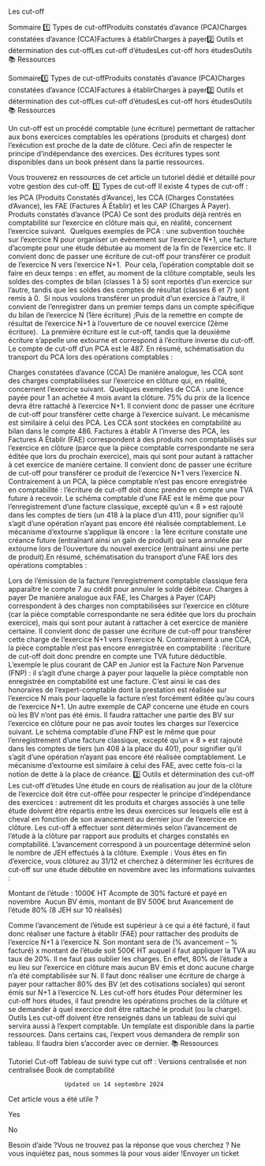 



Les cut-off

Sommaire 
1️⃣ Types de cut-offProduits constatés d’avance (PCA)Charges constatées d’avance (CCA)Factures à établirCharges à payer2️⃣ Outils et détermination des cut-offLes cut-off d’étudesLes cut-off hors étudesOutils📚 Ressources



Sommaire1️⃣ Types de cut-offProduits constatés d’avance (PCA)Charges constatées d’avance (CCA)Factures à établirCharges à payer2️⃣ Outils et détermination des cut-offLes cut-off d’étudesLes cut-off hors étudesOutils📚 Ressources

Un cut-off est un procédé comptable (une écriture) permettant de rattacher aux bons exercices comptables les opérations (produits et charges) dont l’exécution est proche de la date de clôture. Ceci afin de respecter le principe d’indépendance des exercices. Des écritures types sont disponibles dans un book présent dans la partie ressources.

Vous trouverez en ressources de cet article un tutoriel dédié et détaillé pour votre gestion des cut-off.
1️⃣ Types de cut-off
Il existe 4 types de cut-off : les PCA (Produits Constatés d’Avance), les CCA (Charges Constatées d’Avance), les FAE (Factures À Établir) et les CAP (Charges À Payer).
Produits constatés d’avance (PCA)
Ce sont des produits déjà rentrés en comptabilité sur l’exercice en clôture mais qui, en réalité, concernent l’exercice suivant. 
Quelques exemples de PCA : une subvention touchée sur l’exercice N pour organiser un évènement sur l’exercice N+1, une facture d’acompte pour une étude débutée au moment de la fin de l’exercice etc.
Il convient donc de passer une écriture de cut-off pour transférer ce produit de l’exercice N vers l’exercice N+1. 
Pour cela, l’opération comptable doit se faire en deux temps : en effet, au moment de la clôture comptable, seuls les soldes des comptes de bilan (classes 1 à 5) sont reportés d’un exercice sur l’autre, tandis que les soldes des comptes de résultat (classes 6 et 7) sont remis à 0. 
Si nous voulons transférer un produit d’un exercice à l’autre, il convient de l’enregistrer dans un premier temps dans un compte spécifique du bilan de l’exercice N (1ère écriture) ;Puis de la remettre en compte de résultat de l’exercice N+1 à l’ouverture de ce nouvel exercice (2ème écriture). 
La première écriture est le cut-off, tandis que la deuxième écriture s’appelle une extourne et correspond à l’écriture inverse du cut-off. Le compte de cut-off d’un PCA est le 487.
En résumé, schématisation du transport du PCA lors des opérations comptables :


Charges constatées d’avance (CCA)
De manière analogue, les CCA sont des charges comptabilisées sur l’exercice en clôture qui, en réalité, concernent l’exercice suivant. 
Quelques exemples de CCA : une licence payée pour 1 an achetée 4 mois avant la clôture. 75% du prix de la licence devra être rattaché à l’exercice N+1.
Il convient donc de passer une écriture de cut-off pour transférer cette charge à l’exercice suivant. Le mécanisme est similaire à celui des PCA. Les CCA sont stockées en comptabilité au bilan dans le compte 486.
Factures à établir
A l’inverse des PCA, les Factures A Établir (FAE) correspondent à des produits non comptabilisés sur l’exercice en clôture (parce que la pièce comptable correspondante ne sera éditée que lors du prochain exercice), mais qui sont pour autant à rattacher à cet exercice de manière certaine.
Il convient donc de passer une écriture de cut-off pour transférer ce produit de l’exercice N+1 vers l’exercice N. Contrairement à un PCA, la pièce comptable n’est pas encore enregistrée en comptabilité : l’écriture de cut-off doit donc prendre en compte une TVA future à recevoir.
Le schéma comptable d’une FAE est le même que pour l’enregistrement d’une facture classique, excepté qu’un « 8 » est rajouté dans les comptes de tiers (un 418 à la place d’un 411), pour signifier qu’il s’agit d’une opération n’ayant pas encore été réalisée comptablement.
Le mécanisme d’extourne s’applique là encore : la 1ère écriture constate une créance future (entraînant ainsi un gain de produit) qui sera annulée par extourne lors de l’ouverture du nouvel exercice (entraînant ainsi une perte de produit).En résumé, schématisation du transport d’une FAE lors des opérations comptables :


Lors de l’émission de la facture l’enregistrement comptable classique fera apparaître le compte 7 au crédit pour annuler le solde débiteur.
Charges à payer
De manière analogue aux FAE, les Charges à Payer (CAP) correspondent à des charges non comptabilisées sur l’exercice en clôture (car la pièce comptable correspondante ne sera éditée que lors du prochain exercice), mais qui sont pour autant à rattacher à cet exercice de manière certaine.
Il convient donc de passer une écriture de cut-off pour transférer cette charge de l’exercice N+1 vers l’exercice N. Contrairement à une CCA, la pièce comptable n’est pas encore enregistrée en comptabilité : l’écriture de cut-off doit donc prendre en compte une TVA future déductible.
L’exemple le plus courant de CAP en Junior est la Facture Non Parvenue (FNP) : il s’agit d’une charge à payer pour laquelle la pièce comptable non enregistrée en comptabilité est une facture. C’est ainsi le cas des honoraires de l’expert-comptable dont la prestation est réalisée sur l’exercice N mais pour laquelle la facture n’est forcément éditée qu’au cours de l’exercice N+1. Un autre exemple de CAP concerne une étude en cours où les BV n’ont pas été émis. Il faudra rattacher une partie des BV sur l’exercice en clôture pour ne pas avoir toutes les charges sur l’exercice suivant.
Le schéma comptable d’une FNP est le même que pour l’enregistrement d’une facture classique, excepté qu’un « 8 » est rajouté dans les comptes de tiers (un 408 à la place du 401), pour signifier qu’il s’agit d’une opération n’ayant pas encore été réalisée comptablement.
Le mécanisme d’extourne est similaire à celui des FAE, avec cette fois-ci la notion de dette à la place de créance.
2️⃣ Outils et détermination des cut-off
Les cut-off d’études
Une étude en cours de réalisation au jour de la clôture de l’exercice doit être cut-offée pour respecter le principe d’indépendance des exercices : autrement dit les produits et charges associés à une telle étude doivent être répartis entre les deux exercices sur lesquels elle est à cheval en fonction de son avancement au dernier jour de l’exercice en clôture.
Les cut-off à effectuer sont déterminés selon l’avancement de l’étude à la clôture par rapport aux produits et charges constatés en comptabilité. L’avancement correspond à un pourcentage déterminé selon le nombre de JEH effectués à la clôture.
Exemple :
Vous êtes en fin d’exercice, vous clôturez au 31/12 et cherchez à déterminer les écritures de cut-off sur une étude débutée en novembre avec les informations suivantes : 

Montant de l’étude : 1000€ HT
Acompte de 30% facturé et payé en novembre 
Aucun BV émis, montant de BV 500€ brut
Avancement de l’étude 80% (8 JEH sur 10 réalisés)

Comme l’avancement de l’étude est supérieur à ce qui a été facturé, il faut donc réaliser une facture à établir (FAE) pour rattacher des produits de l’exercice N+1 à l’exercice N. Son montant sera de (% avancement – % facturé) x montant de l’étude soit 500€ HT auquel il faut appliquer la TVA au taux de 20%.
Il ne faut pas oublier les charges. En effet, 80% de l’étude a eu lieu sur l’exercice en clôture mais aucun BV émis et donc aucune charge n’a été comptabilisée sur N. Il faut donc réaliser une écriture de charge à payer pour rattacher 80% des BV (et des cotisations sociales) qui seront émis sur N+1 à l’exercice N.
Les cut-off hors études
Pour déterminer les cut-off hors études, il faut prendre les opérations proches de la clôture et se demander à quel exercice doit être rattaché le produit (ou la charge).
Outils
Les cut-off doivent être renseignés dans un tableau de suivi qui servira aussi à l’expert comptable. Un template est disponible dans la partie ressources. Dans certains cas, l’expert vous demandera de remplir son tableau. Il faudra bien s’accorder avec ce dernier.
📚 Ressources

Tutoriel Cut-off 
Tableau de suivi type cut off : Versions centralisée et non centralisée
Book de comptabilité



					Updated on 14 septembre 2024				



Cet article vous a été utile ?




Yes



No





Besoin d’aide ?Vous ne trouvez pas la réponse que vous cherchez ? Ne vous inquiétez pas, nous sommes là pour vous aider !Envoyer un ticket


